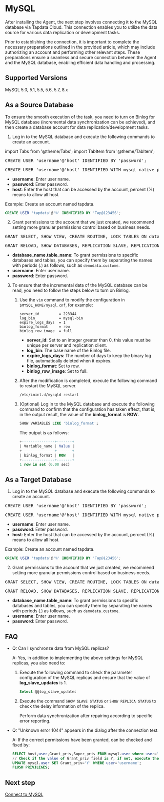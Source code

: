 # MySQL

After installing the Agent, the next step involves connecting it to the MySQL database via Tapdata Cloud. This connection enables you to utilize the data source for various data replication or development tasks. 

Prior to establishing the connection, it is important to complete the necessary preparations outlined in the provided article, which may include authorizing an account and performing other relevant steps. These preparations ensure a seamless and secure connection between the Agent and the MySQL database, enabling efficient data handling and processing.

## Supported Versions

MySQL 5.0, 5.1, 5.5, 5.6, 5.7, 8.x

## As a Source Database

To ensure the smooth execution of the task, you need to turn on Binlog for MySQL database (incremental data synchronization can be achieved), and then create a database account for data replication/development tasks.

1. Log in to the MySQL database and execute the following commands to create an account.

import Tabs from '@theme/Tabs';
import TabItem from '@theme/TabItem';

<Tabs className="unique-tabs">
    <TabItem value="mysql5" label="MySQL 5.x" default>
    <pre>CREATE USER 'username'@'host' IDENTIFIED BY 'password';</pre>
   </TabItem>
   <TabItem value="mysql8" label="MySQL 8.x">
    <pre>CREATE USER 'username'@'host' IDENTIFIED WITH mysql_native_password BY 'password';</pre>
   </TabItem>
  </Tabs>

* **username**: Enter user name.
* **password**: Enter password.
* **host**: Enter the host that can be accessed by the account, percent (%) means to allow all host.

Example: Create an account named tapdata.

```sql
CREATE USER 'tapdata'@'%' IDENTIFIED BY 'Tap@123456';
```



2. Grant permissions to the account that we just created, we recommend setting more granular permissions control based on business needs.

<Tabs className="unique-tabs">
    <TabItem value="onedatabase" label="Grant SELECT to Specified DB" default>
    <pre>GRANT SELECT, SHOW VIEW, CREATE ROUTINE, LOCK TABLES ON database_name.table_name TO 'username' IDENTIFIED BY 'password';</pre>
   </TabItem>
   <TabItem value="all" label="Grant Global Privileges">
    <pre>GRANT RELOAD, SHOW DATABASES, REPLICATION SLAVE, REPLICATION CLIENT ON *.* TO 'username' IDENTIFIED BY 'password';</pre>
   </TabItem>
  </Tabs>

* **database_name.table_name**: To grant permissions to specific databases and tables, you can specify them by separating the names with periods (.) as follows, such as `demodata.custome`.
* **username**: Enter user name.
* **password**: Enter password.

3. To ensure that the incremental data of the MySQL database can be read, you need to follow the steps below to turn on Binlog.

   1. Use the `vim` command to modify the configuration in `$MYSQL_HOME/mysql.cnf`, for example:

      ```
      server_id         = 223344
      log_bin           = mysql-bin
      expire_logs_days  = 1
      binlog_format     = row
      binlog_row_image  = full
      ```

      - **server_id**: Set to an integer greater than 0, this value must be unique per server and replication client.
      - **log_bin**: The base name of the Binlog file.
      - **expire_logs_days**: The number of days to keep the binary log file, automatically deleted when it expires.
      - **binlog_format**: Set to row.
      - **binlog_row_image**: Set to full.

   2. After the modification is completed, execute the following command to restart the MySQL server.

      ```bash
      /etc/inint.d/mysqld restart
      ```

   3. (Optional) Log in to the MySQL database and execute the following command to confirm that the configuration has taken effect, that is, in the output result, the value of the **binlog_format** is **ROW**.

      ```sql
      SHOW VARIABLES LIKE 'binlog_format';
      ```

      The output is as follows:

      ```sql
      +---------------+-------+
      | Variable_name | Value |
      +---------------+-------+
      | binlog_format | ROW   |
      +---------------+-------+
      1 row in set (0.00 sec)
      ```



## As a Target Database

1. Log in to the MySQL database and execute the following commands to create an account.

<Tabs className="unique-tabs">
    <TabItem value="mysql5" label="MySQL 5.x" default>
    <pre>CREATE USER 'username'@'host' IDENTIFIED BY 'password';</pre>
   </TabItem>
   <TabItem value="mysql8" label="MySQL 8.x">
    <pre>CREATE USER 'username'@'host' IDENTIFIED WITH mysql_native_password BY 'password';</pre>
   </TabItem>
  </Tabs>

* **username**: Enter user name.
* **password**: Enter password.
* **host**: Enter the host that can be accessed by the account, percent (%) means to allow all host.

Example: Create an account named tapdata.

```sql
CREATE USER 'tapdata'@'%' IDENTIFIED BY 'Tap@123456';
```



2. Grant permissions to the account that we just created, we recommend setting more granular permissions control based on business needs.

<Tabs className="unique-tabs">
    <TabItem value="onedatabase" label="Grant SELECT to Specified DB" default>
    <pre>GRANT SELECT, SHOW VIEW, CREATE ROUTINE, LOCK TABLES ON database_name.table_name TO 'username' IDENTIFIED BY 'password';</pre>
   </TabItem>
   <TabItem value="all" label="Grant Global Privileges">
    <pre>GRANT RELOAD, SHOW DATABASES, REPLICATION SLAVE, REPLICATION CLIENT ON *.* TO 'username' IDENTIFIED BY 'password';</pre>
   </TabItem>
  </Tabs>

* **database_name.table_name**: To grant permissions to specific databases and tables, you can specify them by separating the names with periods (.) as follows, such as `demodata.custome`.
* **username**: Enter user name.
* **password**: Enter password.



## FAQ

* Q: Can I synchronze data from MySQL replicas?

   A: Yes, in addition to implementing the above settings for MySQL replicas, you also need to:

   1. Execute the following command to check the parameter configuration of the MySQL replicas and ensure that the value of **log_slave_updates** is 1.

      ```sql
      Select @@log_slave_updates
      ```

   2. Execute the command `SHOW SLAVE STATUS` or `SHOW REPLICA STATUS` to check the delay information of the replica.

      Perform data synchronization after repairing according to specific error reporting.

* Q: "Unknown error 1044" appears in the dialog after the connection test.

   A: If the correct permissions have been granted, can be checked and fixed by:

   ```sql
   SELECT host,user,Grant_priv,Super_priv FROM mysql.user where user='username';
   // Check if the value of Grant_priv field is Y, if not, execute the following command.
   UPDATE mysql.user SET Grant_priv='Y' WHERE user='username';
   FLUSH PRIVILEGES;
   ```



## Next step

[Connect to MySQL](../../../user-guide/connect-database/certified/connect-mysql.md)

